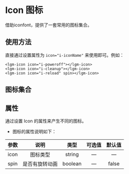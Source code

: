 # Icon  图标
借助iconfont，提供了一套常用的图标集合。
## 使用方法
直接通过设置属性为 ```icon="i-iconName"``` 来使用即可。例如：
<ClientOnly>
 <icon-demo-1></icon-demo-1>
</ClientOnly>

```vue
<lgm-icon icon="i-poweroff"></lgm-icon>
<lgm-icon icon="i-cleanup"></lgm-icon>
<lgm-icon icon="i-reload" spin></lgm-icon>
```

## 图标集合
<ClientOnly>
 <icon-demo-2></icon-demo-2>
</ClientOnly>

## 属性
通过设置 Icon 的属性来产生不同的图标。

  - 图标的属性说明如下：

  | 参数 | 说明 | 类型 | 可选值 | 默认值 |
  | ---- |:----:|:----:|:----:|:----:|
  | icon | 图标类型 | string | —  | — |
  | spin | 是否有旋转动画 | boolean | — | false |